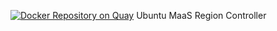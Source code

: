 [![Docker Repository on Quay](https://quay.io/repository/airshipit/maas-rack/status "Docker Repository on Quay")](https://quay.io/repository/airshipit/maas-region) Ubuntu MaaS Region Controller
